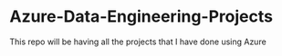 # Azure-Data-Engineering-Projects
This repo will be having all the projects that I have done using Azure
